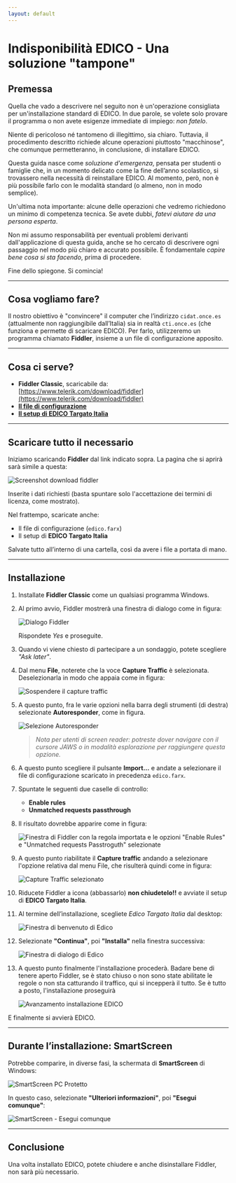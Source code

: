 ```yaml
---
layout: default
---
```


# Indisponibilità EDICO - Una soluzione "tampone"

## Premessa

Quella che vado a descrivere nel seguito non è un'operazione consigliata per un'installazione standard di EDICO. In due parole, se volete solo provare il programma o non avete esigenze immediate di impiego: *non fatelo*.

Niente di pericoloso né tantomeno di illegittimo, sia chiaro. Tuttavia, il procedimento descritto richiede alcune operazioni piuttosto "macchinose", che comunque permetteranno, in conclusione, di installare EDICO.

Questa guida nasce come *soluzione d'emergenza*, pensata per studenti o famiglie che, in un momento delicato come la fine dell’anno scolastico, si trovassero nella necessità di reinstallare EDICO. Al momento, però, non è più possibile farlo con le modalità standard (o almeno, non in modo semplice).

Un'ultima nota importante: alcune delle operazioni che vedremo richiedono un minimo di competenza tecnica. Se avete dubbi, *fatevi aiutare da una persona esperta*.

Non mi assumo responsabilità per eventuali problemi derivanti dall'applicazione di questa guida, anche se ho cercato di descrivere ogni passaggio nel modo più chiaro e accurato possibile. È fondamentale *capire bene cosa si sta facendo*, prima di procedere.

Fine dello spiegone. Si comincia!

---

## Cosa vogliamo fare?

Il nostro obiettivo è "convincere" il computer che l’indirizzo `cidat.once.es` (attualmente non raggiungibile dall’Italia) sia in realtà `cti.once.es` (che funziona e permette di scaricare EDICO).
Per farlo, utilizzeremo un programma chiamato **Fiddler**, insieme a un file di configurazione apposito.

---

## Cosa ci serve?

* **Fiddler Classic**, scaricabile da: [https://www.telerik.com/download/fiddler](https://www.telerik.com/download/fiddler)
* **[Il file di configurazione](edico.farx)**
* **[Il setup di EDICO Targato Italia](https://github.com/edicoitalia/edicoTI/releases/download/2024.1/edicoTI-setup.exe)**

---

## Scaricare tutto il necessario

Iniziamo scaricando **Fiddler** dal link indicato sopra. La pagina che si aprirà sarà simile a questa:

![Screenshot download fiddler](001.png)

Inserite i dati richiesti (basta spuntare solo l'accettazione dei termini di licenza, come mostrato).

Nel frattempo, scaricate anche:

* Il file di configurazione (`edico.farx`)
* Il setup di **EDICO Targato Italia**

Salvate tutto all’interno di una cartella, così da avere i file a portata di mano.

---

## Installazione

1. Installate **Fiddler Classic** come un qualsiasi programma  Windows.

2. Al primo avvio, Fiddler mostrerà una finestra di dialogo come in figura:

   ![Dialogo Fiddler](002.png)

   Rispondete *Yes* e proseguite.

3. Quando vi viene chiesto di partecipare a un sondaggio, potete scegliere *"Ask later"*.

4. Dal menu **File**, noterete che la voce **Capture Traffic** è selezionata. Deselezionarla in modo che appaia come in figura:

   ![Sospendere il capture traffic](003.png)

5. A questo punto, fra le varie opzioni nella barra degli strumenti (di destra) selezionate **Autoresponder**, come in figura.  

   ![Selezione Autoresponder](004.png)

   > *Nota per utenti di screen reader: potreste dover navigare con il cursore JAWS o in modalità esplorazione per raggiungere questa opzione.*

6. A questo punto scegliere il pulsante **Import...** e andate a selezionare il file di configurazione scaricato in precedenza `edico.farx`.

7. Spuntate le seguenti due caselle di controllo:

   * **Enable rules**
   * **Unmatched requests passthrough**

8. Il risultato dovrebbe apparire come in figura:

   ![Finestra di Fiddler con la regola importata e le opzioni "Enable Rules" e "Unmatched requests Passtroguth" selezionate](005.png)

9. A questo punto riabilitate il **Capture traffic** andando a selezionare l'opzione relativa dal menu File, che risulterà quindi come in figura:

   ![Capture Traffic selezionato](006.png)

10. Riducete Fiddler a icona (abbassarlo) **non chiudetelo!!** e avviate il setup di **EDICO Targato Italia**.

11. Al termine dell’installazione, scegliete *Edico Targato Italia* dal desktop:

    ![Finestra di benvenuto di Edico](007.png)

12. Selezionate **"Continua"**, poi **"Installa"** nella finestra successiva:

    ![Finestra di dialogo di Edico](008.png)

13. A questo punto finalmente l'installazione procederà. Badare bene di tenere aperto Fiddler, se è stato chiuso o non sono state abilitate le regole o non sta catturando il traffico, qui si incepperà il tutto. Se è tutto a posto, l'installazione proseguirà

    ![Avanzamento installazione EDICO](009.png)

E finalmente si avvierà EDICO.

---

## Durante l’installazione: SmartScreen

Potrebbe comparire, in diverse fasi, la schermata di **SmartScreen** di Windows:

![SmartScreen PC Protetto](010.png)

In questo caso, selezionate **"Ulteriori informazioni"**, poi **"Esegui comunque"**:

![SmartScreen - Esegui comunque](011.png)

---

## Conclusione

Una volta installato EDICO, potete chiudere e anche disinstallare Fiddler, non sarà più necessario.
